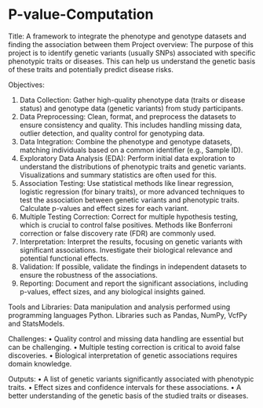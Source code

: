 # P-value-Computation
Title: A framework to integrate the phenotype and genotype datasets and finding the association between them
Project overview:
The purpose of this project is to identify genetic variants (usually SNPs) associated with specific phenotypic traits or diseases. This can help us understand the genetic basis of these traits and potentially predict disease risks.

Objectives:
1.	Data Collection: Gather high-quality phenotype data (traits or disease status) and genotype data (genetic variants) from study participants.
2.	Data Preprocessing: Clean, format, and preprocess the datasets to ensure consistency and quality. This includes handling missing data, outlier detection, and quality control for genotyping data.
3.	Data Integration: Combine the phenotype and genotype datasets, matching individuals based on a common identifier (e.g., Sample ID).
4.	Exploratory Data Analysis (EDA): Perform initial data exploration to understand the distributions of phenotypic traits and genetic variants. Visualizations and summary statistics are often used for this.
5.	Association Testing: Use statistical methods like linear regression, logistic regression (for binary traits), or more advanced techniques to test the association between genetic variants and phenotypic traits. Calculate p-values and effect sizes for each variant.
6.	Multiple Testing Correction: Correct for multiple hypothesis testing, which is crucial to control false positives. Methods like Bonferroni correction or false discovery rate (FDR) are commonly used.
7.	Interpretation: Interpret the results, focusing on genetic variants with significant associations. Investigate their biological relevance and potential functional effects.
8.	Validation: If possible, validate the findings in independent datasets to ensure the robustness of the associations.
9.	Reporting: Document and report the significant associations, including p-values, effect sizes, and any biological insights gained.

Tools and Libraries:
Data manipulation and analysis performed using programming languages Python. Libraries such as Pandas, NumPy, VcfPy and StatsModels.

Challenges:
•	Quality control and missing data handling are essential but can be challenging.
•	Multiple testing correction is critical to avoid false discoveries.
•	Biological interpretation of genetic associations requires domain knowledge.

Outputs:
•	A list of genetic variants significantly associated with phenotypic traits.
•	Effect sizes and confidence intervals for these associations.
•	A better understanding of the genetic basis of the studied traits or diseases.
